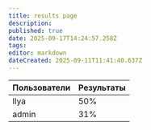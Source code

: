 ```yaml
---
title: results page
description: 
published: true
date: 2025-09-17T14:24:57.258Z
tags: 
editor: markdown
dateCreated: 2025-09-11T11:41:40.637Z
---
```


| Пользователи | Результаты |
|--------------|------------|
| Ilya | 50% |
| admin | 31% |